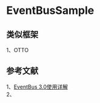 # EventBusSample

## 类似框架
1、OTTO

## 参考文献   
1、[EventBus 3.0使用详解](https://www.jianshu.com/p/f9ae5691e1bb)       
2、  

